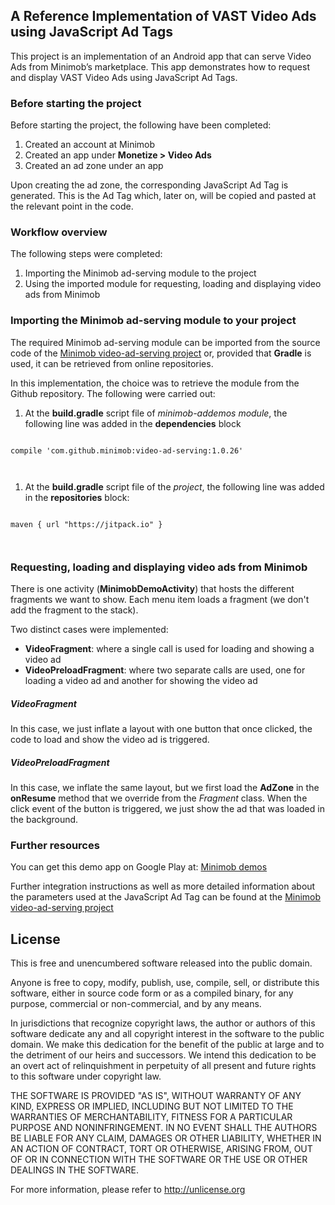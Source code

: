 <div id="D-adtag-refimp">
<h2>A Reference Implementation of VAST Video Ads using JavaScript Ad Tags</h2>
<p>This project is an implementation of an Android app that can serve Video Ads from Minimob’s marketplace. This app demonstrates how to request and display VAST Video Ads using JavaScript Ad Tags.</p>

<h3>Before starting the project</h3>
<p>Before starting the project, the following have been completed:</p>
<ol>
<li>Created an account at Minimob </li>
<li>Created an app under <strong>Monetize &gt; Video Ads</strong> </li>
<li>Created an ad zone under an app</li>
</ol>

<p>Upon creating the ad zone, the corresponding JavaScript Ad Tag is generated. This is the Ad Tag which, later on, will be copied and pasted at the relevant point in the code.</p>

<h3>Workflow overview</h3>
<p>The following steps were completed:</p>
<ol>
<li>Importing the Minimob ad-serving module to the project</li>
<li>Using the imported module for requesting, loading and displaying video ads from Minimob </li>
</ol>

<h3>Importing the Minimob ad-serving module to your project</h3>
<p>The required Minimob ad-serving module can be imported from the source code of the <a href="https://github.com/minimob/video-ad-serving#">Minimob video-ad-serving project</a> or, provided that <strong>Gradle</strong> is used, it can be retrieved from online repositories. </p>
<p>In this implementation, the choice was to retrieve the module from the Github repository. The following were carried out:</p>
<ol>
<li>At the <strong>build.gradle</strong> script file of <em>minimob-addemos module</em>, the following line was added in the <strong>dependencies</strong> block</li>
</ol>
<pre class="prettyprint linenums=5"><code>
compile 'com.github.minimob:video-ad-serving:1.0.26'

</code></pre>

<ol>
<li>At the <strong>build.gradle</strong> script file of the <em>project</em>, the following line was added in the <strong>repositories</strong> block:</li>
</ol>
<pre class="prettyprint linenums=5"><code>
maven { url "https://jitpack.io" }

</code></pre>

<h3>Requesting, loading and displaying video ads from Minimob</h3>
<p>There is one activity (<strong>MinimobDemoActivity</strong>) that hosts the different fragments we want to show. Each menu item loads a fragment (we don't add the fragment to the stack).</p>
<p>Two distinct cases were implemented:</p>
<ul>
<li><strong>VideoFragment</strong>: where a single call is used for loading and showing a video ad</li>
<li><strong>VideoPreloadFragment</strong>: where two separate calls are used, one for loading a video ad and another for showing the video ad  </li>
</ul>

<h5>VideoFragment</h5>
<p>In this case, we just inflate a layout with one button that once clicked, the code to load and show the video ad is triggered.</p>

<h5>VideoPreloadFragment</h5>
<p>In this case, we inflate the same layout, but we first load the <strong>AdZone</strong> in the <strong>onResume</strong> method that we override from the <em>Fragment</em> class. When the click event of the button is triggered, we just show the ad that was loaded in the background.  </p>

<h3>Further resources</h3>
<p>You can get this demo app on Google Play at: <a href="https://play.google.com/store/apps/details?id=com.minimob.addemos#">Minimob demos</a></p>
<p>Further integration instructions as well as more detailed information about the parameters used at the JavaScript Ad Tag can be found at the <a href="https://github.com/minimob/video-ad-serving#">Minimob video-ad-serving project</a> </p>
</div>

<h2>License</h2>
<p>This is free and unencumbered software released into the public domain.</p>
<p>Anyone is free to copy, modify, publish, use, compile, sell, or
distribute this software, either in source code form or as a compiled
binary, for any purpose, commercial or non-commercial, and by any
means.</p>
<p>In jurisdictions that recognize copyright laws, the author or authors
of this software dedicate any and all copyright interest in the
software to the public domain. We make this dedication for the benefit
of the public at large and to the detriment of our heirs and
successors. We intend this dedication to be an overt act of
relinquishment in perpetuity of all present and future rights to this
software under copyright law.</p>
<p>THE SOFTWARE IS PROVIDED "AS IS", WITHOUT WARRANTY OF ANY KIND,
EXPRESS OR IMPLIED, INCLUDING BUT NOT LIMITED TO THE WARRANTIES OF
MERCHANTABILITY, FITNESS FOR A PARTICULAR PURPOSE AND NONINFRINGEMENT.
IN NO EVENT SHALL THE AUTHORS BE LIABLE FOR ANY CLAIM, DAMAGES OR
OTHER LIABILITY, WHETHER IN AN ACTION OF CONTRACT, TORT OR OTHERWISE,
ARISING FROM, OUT OF OR IN CONNECTION WITH THE SOFTWARE OR THE USE OR
OTHER DEALINGS IN THE SOFTWARE.</p>
<p>For more information, please refer to <a href="http://unlicense.org/#">http://unlicense.org</a> </p>
